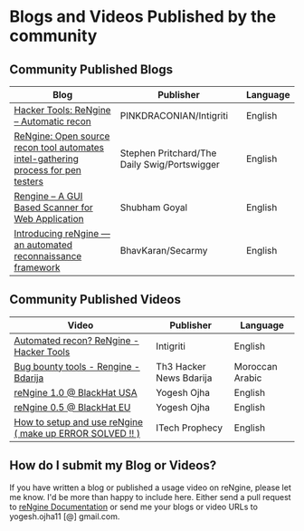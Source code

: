 # Blogs and Videos Published by the community

## Community Published Blogs

| Blog                                                                                                                                                                                                     | Publisher                                    | Language |
| -------------------------------------------------------------------------------------------------------------------------------------------------------------------------------------------------------- | -------------------------------------------- | -------- |
| [Hacker Tools: ReNgine – Automatic recon](https://blog.intigriti.com/2021/08/24/hacker-tools-rengine/)                                                                                                   | PINKDRACONIAN/Intigriti                      | English  |
| [ReNgine: Open source recon tool automates intel-gathering process for pen testers](https://portswigger.net/daily-swig/rengine-open-source-recon-tool-automates-intel-gathering-process-for-pen-testers) | Stephen Pritchard/The Daily Swig/Portswigger | English  |
| [Rengine – A GUI Based Scanner for Web Application](https://secnhack.in/rengine-a-gui-based-scanner-for-web-application/amp)                                                                             | Shubham Goyal                                | English  |
| [Introducing reNgine — an automated reconnaissance framework](https://medium.com/secarmy/introducing-rengine-an-automated-reconnaissance-framework-by-yogesh-ojha-a7af6e35ae67)                          | BhavKaran/Secarmy                            | English  |

## Community Published Videos

| Video                                                                                                   | Publisher               | Language        |
| ------------------------------------------------------------------------------------------------------- | ----------------------- | --------------- |
| [Automated recon? ReNgine - Hacker Tools](https://www.youtube.com/watch?v=vP7tBopQSEc)                  | Intigriti               | English         |
| [Bug bounty tools - Rengine - Bdarija](https://www.youtube.com/watch?v=9FuRrcmWgWU)                     | Th3 Hacker News Bdarija | Moroccan Arabic |
| [reNgine 1.0 @ BlackHat USA](https://www.youtube.com/watch?v=7uvP6MaQOX0)                               | Yogesh Ojha             | English         |
| [reNgine 0.5 @ BlackHat EU](https://www.youtube.com/watch?v=A1oNOIc0h5A)                                | Yogesh Ojha             | English         |
| [How to setup and use reNgine ( make up ERROR SOLVED !! )](https://www.youtube.com/watch?v=WRnSIiJz-fE) | ITech Prophecy          | English         |

## How do I submit my Blog or Videos?

If you have written a blog or published a usage video on reNgine, please let me know. I'd be more than happy to include here. Either send a pull request to [reNgine Documentation](https://github.com/yogeshojha/rengineDocumentation) or send me your blogs or video URLs to yogesh.ojha11 [@] gmail.com.
